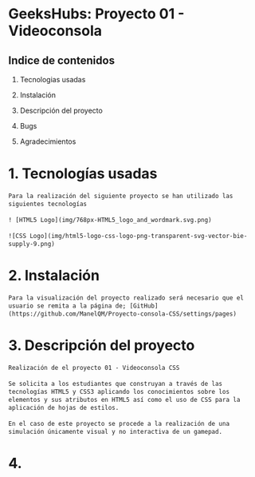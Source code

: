 
# GeeksHubs: Proyecto 01 - Videoconsola


## Indice de contenidos



1. Tecnologias usadas

2. Instalación

3. Descripción del proyecto 

4. Bugs

5. Agradecimientos 


# 1. Tecnologías usadas

    Para la realización del siguiente proyecto se han utilizado las siguientes tecnologías

    ! [HTML5 Logo](img/768px-HTML5_logo_and_wordmark.svg.png)

    ![CSS Logo](img/html5-logo-css-logo-png-transparent-svg-vector-bie-supply-9.png)

# 2. Instalación

    Para la visualización del proyecto realizado será necesario que el usuario se remita a la página de; [GitHub](https://github.com/ManelQM/Proyecto-consola-CSS/settings/pages)


# 3. Descripción del proyecto


    Realización de el proyecto 01 - Videoconsola CSS

    Se solicita a los estudiantes que construyan a través de las tecnologías HTML5 y CSS3 aplicando los conocimientos sobre los elementos y sus atributos en HTML5 así como el uso de CSS para la aplicación de hojas de estilos. 

    En el caso de este proyecto se procede a la realización de una simulación únicamente visual y no interactiva de un gamepad.

# 4. 
















